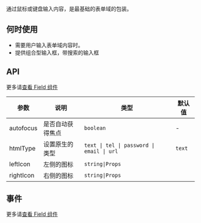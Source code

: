 通过鼠标或键盘输入内容，是最基础的表单域的包装。

## 何时使用

- 需要用户输入表单域内容时。
- 提供组合型输入框，带搜索的输入框

## API

更多请[查看 Field 组件](#!components!index?type=Field)

| 参数      | 说明             | 类型                                      | 默认值 |
| --------- | ---------------- | ----------------------------------------- | ------ |
| autofocus | 是否自动获得焦点 | `boolean`                                 | -      |
| htmlType  | 设置原生的类型   | `text \| tel \| password \| email \| url` | `text` |
| leftIcon  | 左侧的图标       | `string\|Props`                           |        |
| rightIcon | 右侧的图标       | `string\|Props`                           |        |

## 事件

更多请[查看 Field 组件](#!components!index?type=Field)
